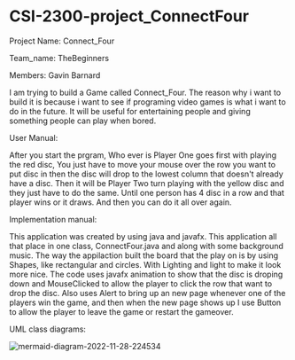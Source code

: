 # CSI-2300-project_ConnectFour
Project Name: Connect_Four

Team_name: TheBeginners

Members: Gavin Barnard

I am trying to build a Game called Connect_Four.
The reason why i want to build it is because i want to see if programing video games is what i want to do in the future.
It will be useful for entertaining people and giving something people can play when bored.

User Manual:

After you start the prgram,
Who ever is Player One goes first with playing the red disc,
You just have to move your mouse over the row you want to put disc in then the disc will drop to the lowest column that doesn't already have a disc.
Then it will be Player Two turn playing with the yellow disc and they just have to do the same.
Until one person has 4 disc in a row and that player wins or it draws.
And then you can do it all over again.

Implementation manual:

This application was created by using java and javafx. This application all that place in one class, ConnectFour.java and along with some background music.
The way the appilaction built the board that the play on is by using Shapes, like rectangular and circles.
With Lighting and light to make it look more nice.
The code uses javafx animation to show that the disc is droping down and MouseClicked to allow the player to click the row that want to drop the disc.
Also uses Alert to bring up an new page whenever one of the players win the game,
and then when the new page shows up I use Button to allow the player to leave the game or restart the gameover.




UML class diagrams:


![mermaid-diagram-2022-11-28-224534](https://user-images.githubusercontent.com/114040561/204433789-7866b9c0-02e3-4ae2-ada8-5277228ef055.png)
